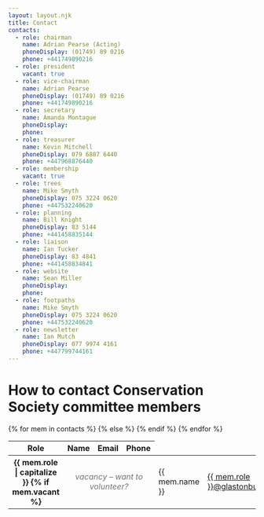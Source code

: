 ```yaml
---
layout: layout.njk
title: Contact
contacts:
  - role: chairman
    name: Adrian Pearse (Acting)
    phoneDisplay: (01749) 89 0216
    phone: +441749890216
  - role: president
    vacant: true
  - role: vice-chairman
    name: Adrian Pearse
    phoneDisplay: (01749) 89 0216
    phone: +441749890216
  - role: secretary
    name: Amanda Montague
    phoneDisplay: 
    phone: 
  - role: treasurer
    name: Kevin Mitchell
    phoneDisplay: 079 6887 6440
    phone: +447968876440
  - role: membership
    vacant: true
  - role: trees
    name: Mike Smyth
    phoneDisplay: 075 3224 0620
    phone: +447532240620
  - role: planning
    name: Bill Knight
    phoneDisplay: 83 5144
    phone: +441458835144
  - role: liaison
    name: Ian Tucker
    phoneDisplay: 83 4841
    phone: +441458834841
  - role: website
    name: Sean Miller
    phoneDisplay: 
    phone: 
  - role: footpaths
    name: Mike Smyth
    phoneDisplay: 075 3224 0620
    phone: +447532240620
  - role: newsletter
    name: Ian Mutch
    phoneDisplay: 077 9974 4161
    phone: +447799744161
---
```


# How to contact Conservation Society committee members

<table>
<thead>
<tr>
<th scope="col">Role</th>
<th scope="col">Name</th>
<th scope="col">Email</th>
<th scope="col">Phone</th>
</tr>
</thead>
<tbody>
{% for mem in contacts %}
<tr>
<th scope="row">{{ mem.role | capitalize }}</td>
{% if mem.vacant %}
<td colspan="3" style="font-style: italic; text-align: center; opacity: 0.6;">vacancy – want to volunteer?</td>
{% else %}
<td>{{ mem.name }}</td>
<td><a href="mailto:{{ mem.role }}@glastonburyconservation.org">{{ mem.role }}@glastonburyconservation.org</a></td>
<td><a href="tel:{{ mem.phone }}">{{ mem.phoneDisplay }}</a></td>
{% endif %}
</tr>
{% endfor %}
</tbody>
</table>
